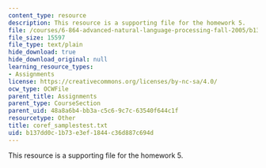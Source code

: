 ```yaml
---
content_type: resource
description: This resource is a supporting file for the homework 5.
file: /courses/6-864-advanced-natural-language-processing-fall-2005/b137dd0c1b73e3ef1844c36d887c694d_coref_samplestest.txt
file_size: 15597
file_type: text/plain
hide_download: true
hide_download_original: null
learning_resource_types:
- Assignments
license: https://creativecommons.org/licenses/by-nc-sa/4.0/
ocw_type: OCWFile
parent_title: Assignments
parent_type: CourseSection
parent_uid: 48a8a6b4-bb3a-c5c6-9c7c-63540f644c1f
resourcetype: Other
title: coref_samplestest.txt
uid: b137dd0c-1b73-e3ef-1844-c36d887c694d
---
```

This resource is a supporting file for the homework 5.